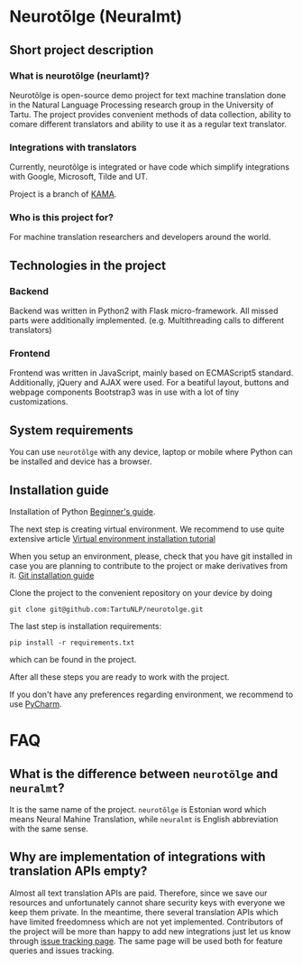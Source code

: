 # Neurotõlge (Neuralmt)

## Short project description

### What is neurotõlge (neurlamt)?

Neurotõlge is open-source demo project for text machine translation done in the Natural Language Processing research group in the University of Tartu. The project provides convenient methods of data collection, ability to comare different translators and ability to use it as a regular text translator.


### Integrations with translators

Currently, neurotõlge is integrated or have code which simplify integrations with Google, Microsoft, Tilde and UT.

Project is a branch of [KAMA](https://github.com/fishel/kama).


### Who is this project for?

For machine translation researchers and developers around the world. 


## Technologies in the project

### Backend

Backend was written in Python2 with Flask micro-framework. All missed parts were additionally implemented. (e.g. Multithreading calls to different translators)

### Frontend

Frontend was written in JavaScript, mainly based on ECMAScript5 standard. Additionally, jQuery and AJAX were used. For a beatiful layout, buttons and webpage components Bootstrap3 was in use with a lot of tiny customizations.


## System requirements

You can use `neurotõlge` with any device, laptop or mobile where Python can be installed and device has a browser.

## Installation guide

Installation of Python [Beginner's guide](https://wiki.python.org/moin/BeginnersGuide/Download).

The next step is creating virtual environment. We recommend to use quite extensive article [Virtual environment installation tutorial](http://python-guide-pt-br.readthedocs.io/en/latest/dev/virtualenvs/)

When you setup an environment, please, check that you have git installed in case you are planning to contribute to the project or make derivatives from it. [Git installation guide](https://git-scm.com/book/en/v2/Getting-Started-Installing-Git)

Clone the project to the convenient repository on your device by doing

```
git clone git@github.com:TartuNLP/neurotolge.git
```

The last step is installation requirements:

```
pip install -r requirements.txt
```

which can be found in the project.

After all these steps you are ready to work with the project.

If you don't have any preferences regarding environment, we recommend to use [PyCharm](https://www.jetbrains.com/pycharm/download/#section=windows).


# FAQ

## What is the difference between `neurotõlge` and `neuralmt`?

It is the same name of the project. `neurotõlge` is Estonian word which means Neural Mahine Translation, while `neuralmt` is English abbreviation with the same sense.


## Why are implementation of integrations with translation APIs empty?

Almost all text translation APIs are paid. Therefore, since we save our resources and unfortunately cannot share security keys with everyone we keep them private. In the meantime, there several translation APIs which have limited freedomness which are not yet implemented. Contributors of the project will be more than happy to add new integrations just let us know through [issue tracking page](https://github.com/TartuNLP/neurotolge/issues). The same page will be used both for feature queries and issues tracking.

